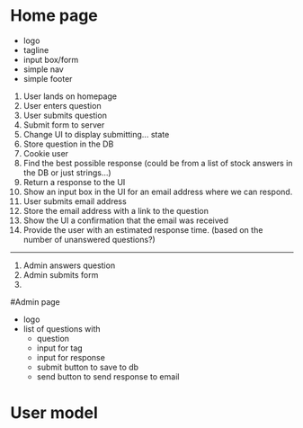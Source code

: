 # Home page
- logo
- tagline
- input box/form
- simple nav
- simple footer

1. User lands on homepage
2. User enters question
3. User submits question
4. Submit form to server
5. Change UI to display submitting... state
6. Store question in the DB
7. Cookie user
7. Find the best possible response (could be from a list of stock answers in the DB or just strings...)
8. Return a response to the UI
9. Show an input box in the UI for an email address where we can respond.
10. User submits email address
11. Store the email address with a link to the question
12. Show the UI a confirmation that the email was received
13. Provide the user with an estimated response time. (based on the number of unanswered questions?)
---
1. Admin answers question
2. Admin submits form
3. 


#Admin page
- logo
- list of questions with 
	- question
	- input for tag
	- input for response
	- submit button to save to db
	- send button to send response to email


# User model
